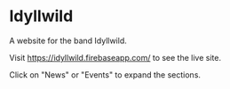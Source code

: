 # Idyllwild

A website for the band Idyllwild.

Visit https://idyllwild.firebaseapp.com/ to see the live site.

Click on "News" or "Events" to expand the sections.

